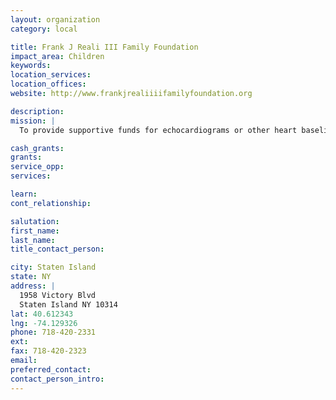 ```yaml
---
layout: organization
category: local

title: Frank J Reali III Family Foundation
impact_area: Children
keywords: 
location_services: 
location_offices: 
website: http://www.frankjrealiiiifamilyfoundation.org

description: 
mission: |
  To provide supportive funds for echocardiograms or other heart baseline testing for 8th graders, prior to entering high school sports.  The Foundation hopes to make this a part of the mandatory school physical. Our Goals: To provide supportive funds for echo cardiograms or other heart baseline testing for 8th graders, prior to entering high school sports.To hold life course classes on the benefits of insurance, wills and health insurance for seniors in high school. To develop a scholarship program for children of deceased independent contractors.

cash_grants: 
grants: 
service_opp: 
services: 

learn: 
cont_relationship: 

salutation: 
first_name: 
last_name: 
title_contact_person: 

city: Staten Island
state: NY
address: |
  1958 Victory Blvd     
  Staten Island NY 10314
lat: 40.612343
lng: -74.129326
phone: 718-420-2331
ext: 
fax: 718-420-2323
email: 
preferred_contact: 
contact_person_intro: 
---
```


